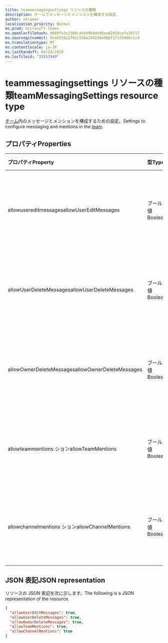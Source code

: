 ```yaml
---
title: teammessagingsettings リソースの種類
description: チームでメッセージとメンションを構成する設定。
author: nkramer
localization_priority: Normal
ms.prod: microsoft-teams
ms.openlocfilehash: d98dfa3c2306cabb99b6de96aed2010cefa10717
ms.sourcegitcommit: 0ce657622f42c510a104156a96bf1f1f040bc1cd
ms.translationtype: MT
ms.contentlocale: ja-JP
ms.lasthandoff: 04/24/2019
ms.locfileid: "32553949"
---
```

# <a name="teammessagingsettings-resource-type"></a><span data-ttu-id="ebe3c-103">teammessagingsettings リソースの種類</span><span class="sxs-lookup"><span data-stu-id="ebe3c-103">teamMessagingSettings resource type</span></span>



<span data-ttu-id="ebe3c-104">[チーム](team.md)内のメッセージとメンションを構成するための設定。</span><span class="sxs-lookup"><span data-stu-id="ebe3c-104">Settings to configure messaging and mentions in the [team](team.md).</span></span>

## <a name="properties"></a><span data-ttu-id="ebe3c-105">プロパティ</span><span class="sxs-lookup"><span data-stu-id="ebe3c-105">Properties</span></span>
| <span data-ttu-id="ebe3c-106">プロパティ</span><span class="sxs-lookup"><span data-stu-id="ebe3c-106">Property</span></span>     | <span data-ttu-id="ebe3c-107">型</span><span class="sxs-lookup"><span data-stu-id="ebe3c-107">Type</span></span>   |<span data-ttu-id="ebe3c-108">説明</span><span class="sxs-lookup"><span data-stu-id="ebe3c-108">Description</span></span>|
|:---------------|:--------|:----------|
|<span data-ttu-id="ebe3c-109">allowusereditmessages</span><span class="sxs-lookup"><span data-stu-id="ebe3c-109">allowUserEditMessages</span></span>|<span data-ttu-id="ebe3c-110">ブール値</span><span class="sxs-lookup"><span data-stu-id="ebe3c-110">Boolean</span></span>|<span data-ttu-id="ebe3c-111">true に設定されている場合、ユーザーは自分のメッセージを編集できます。</span><span class="sxs-lookup"><span data-stu-id="ebe3c-111">If set to true, users can edit their messages.</span></span>|
|<span data-ttu-id="ebe3c-112">allowUserDeleteMessages</span><span class="sxs-lookup"><span data-stu-id="ebe3c-112">allowUserDeleteMessages</span></span>|<span data-ttu-id="ebe3c-113">ブール値</span><span class="sxs-lookup"><span data-stu-id="ebe3c-113">Boolean</span></span>|<span data-ttu-id="ebe3c-114">true に設定されている場合、ユーザーは自分のメッセージを削除できます。</span><span class="sxs-lookup"><span data-stu-id="ebe3c-114">If set to true, users can delete their messages.</span></span>|
|<span data-ttu-id="ebe3c-115">allowOwnerDeleteMessages</span><span class="sxs-lookup"><span data-stu-id="ebe3c-115">allowOwnerDeleteMessages</span></span>|<span data-ttu-id="ebe3c-116">ブール値</span><span class="sxs-lookup"><span data-stu-id="ebe3c-116">Boolean</span></span>|<span data-ttu-id="ebe3c-117">true に設定されている場合、所有者は任意のメッセージを削除できます。</span><span class="sxs-lookup"><span data-stu-id="ebe3c-117">If set to true, owners can delete any message.</span></span>|
|<span data-ttu-id="ebe3c-118">allowteammentions ション</span><span class="sxs-lookup"><span data-stu-id="ebe3c-118">allowTeamMentions</span></span>|<span data-ttu-id="ebe3c-119">ブール値</span><span class="sxs-lookup"><span data-stu-id="ebe3c-119">Boolean</span></span>|<span data-ttu-id="ebe3c-120">true に設定すると @team メンションが許可されます。</span><span class="sxs-lookup"><span data-stu-id="ebe3c-120">If set to true, @team mentions are allowed.</span></span>|
|<span data-ttu-id="ebe3c-121">allowchannelmentions ション</span><span class="sxs-lookup"><span data-stu-id="ebe3c-121">allowChannelMentions</span></span>|<span data-ttu-id="ebe3c-122">ブール値</span><span class="sxs-lookup"><span data-stu-id="ebe3c-122">Boolean</span></span>|<span data-ttu-id="ebe3c-123">true に設定すると @channel メンションが許可されます。</span><span class="sxs-lookup"><span data-stu-id="ebe3c-123">If set to true, @channel mentions are allowed.</span></span>|

## <a name="json-representation"></a><span data-ttu-id="ebe3c-124">JSON 表記</span><span class="sxs-lookup"><span data-stu-id="ebe3c-124">JSON representation</span></span>

<span data-ttu-id="ebe3c-125">リソースの JSON 表記を次に示します。</span><span class="sxs-lookup"><span data-stu-id="ebe3c-125">The following is a JSON representation of the resource.</span></span>

<!-- {
  "blockType": "resource",
  "@odata.type": "microsoft.graph.teamMessagingSettings"
}-->

```json
{
  "allowUserEditMessages": true,
  "allowUserDeleteMessages": true,
  "allowOwnerDeleteMessages": true,
  "allowTeamMentions": true,
  "allowChannelMentions": true    
}
```

<!-- uuid: 8fcb5dbc-d5aa-4681-8e31-b001d5168d79
2015-10-25 14:57:30 UTC -->
<!-- {
  "type": "#page.annotation",
  "description": "team's messagingSettings resource",
  "keywords": "",
  "section": "documentation",
  "tocPath": ""
}-->
